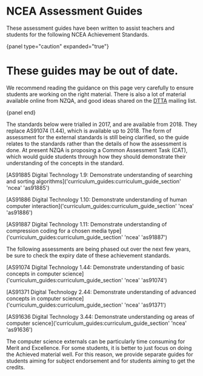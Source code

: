 # NCEA Assessment Guides

These assessment guides have been written to assist teachers and students
for the following NCEA Achievement Standards.

{panel type="caution" expanded="true"}

# These guides may be out of date.

We recommend reading the guidance on this page very carefully to ensure students are working on the right material.
There is also a lot of material available online from NZQA, and good ideas shared on the [DTTA](http://nzacditt.org.nz/) mailing list.

{panel end}

The standards below were trialled in 2017, and are available from 2018. They replace AS91074 (1.44), which is available up to 2018.
The form of assessment for the external standards is still being clarified, so the guide relates to the standards rather than the details of how the assessment is done.
At present NZQA is proposing a Common Assessment Task (CAT), which would guide students through how they should demonstrate their understanding of the concepts in the standard.

[AS91885 Digital Technology 1.9: Demonstrate understanding of searching and sorting algorithms]('curriculum_guides:curriculum_guide_section' 'ncea' 'as91885')

[AS91886 Digital Technology 1.10: Demonstrate understanding of human computer interaction]('curriculum_guides:curriculum_guide_section' 'ncea' 'as91886')

[AS91887 Digital Technology 1.11: Demonstrate understanding of compression coding for a chosen media type]('curriculum_guides:curriculum_guide_section' 'ncea' 'as91887')

The following assessments are being phased out over the next few years, be sure to check the expiry date of these achievement standards.

[AS91074 Digital Technology 1.44: Demonstrate understanding of basic concepts in computer science]('curriculum_guides:curriculum_guide_section' 'ncea' 'as91074')

[AS91371 Digital Technology 2.44: Demonstrate understanding of advanced concepts in computer science]('curriculum_guides:curriculum_guide_section' 'ncea' 'as91371')

[AS91636 Digital Technology 3.44: Demonstrate understanding og areas of computer science]('curriculum_guides:curriculum_guide_section' 'ncea' 'as91636')

The computer science externals can be particularly time consuming for Merit and Excellence.
For some students, it is better to just focus on doing the Achieved material well.
For this reason, we provide separate guides for students aiming for subject endorsement and for students aiming to get the credits.
